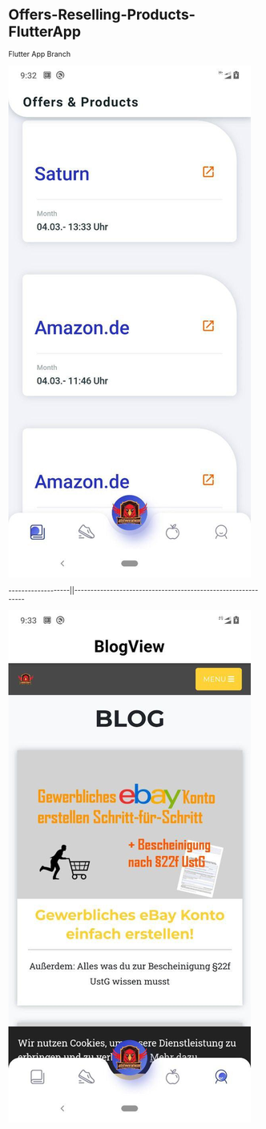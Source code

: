 # Offers-Reselling-Products-FlutterApp
Flutter App Branch

![](images/ReadMeImage1.jpg)  

-------------------||--------------------------------------------------------------

![](images/ReadMeImage2.jpg)
